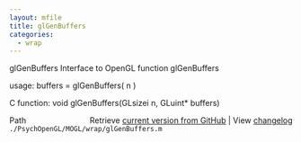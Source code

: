 ```yaml
---
layout: mfile
title: glGenBuffers
categories:
  - wrap
---
```


glGenBuffers  Interface to OpenGL function glGenBuffers

usage:  buffers = glGenBuffers\( n \)

C function:  void glGenBuffers\(GLsizei n, GLuint\* buffers\)


<div class="code_header" style="text-align:right;">
  <span style="float:left;">Path&nbsp;&nbsp;</span> <span class="counter">Retrieve <a href=
  "https://raw.github.com/Psychtoolbox-3/Psychtoolbox-3/beta/./PsychOpenGL/MOGL/wrap/glGenBuffers.m">current version from GitHub</a> | View <a href=
  "https://github.com/Psychtoolbox-3/Psychtoolbox-3/commits/beta/./PsychOpenGL/MOGL/wrap/glGenBuffers.m">changelog</a></span>
</div>
<div class="code">
  <code>./PsychOpenGL/MOGL/wrap/glGenBuffers.m</code>
</div>
